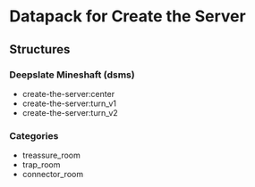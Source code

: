 # Datapack for Create the Server

## Structures

### Deepslate Mineshaft (dsms)

  - create-the-server:center
  - create-the-server:turn_v1
  - create-the-server:turn_v2


### Categories

- treassure_room
- trap_room
- connector_room